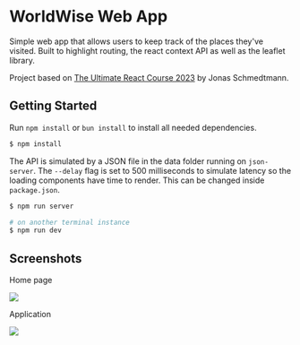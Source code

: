 # WorldWise Web App

Simple web app that allows users to keep track of the places they've visited. Built to highlight routing, the react context API as well as the leaflet library.

Project based on [The Ultimate React Course 2023](https://www.udemy.com/course/the-ultimate-react-course/) by Jonas Schmedtmann.

## Getting Started

Run `npm install` or `bun install` to install all needed dependencies.

```bash
$ npm install
```

The API is simulated by a JSON file in the data folder running on `json-server`. The `--delay` flag is set to 500 milliseconds to simulate latency so the loading components have time to render. This can be changed inside `package.json`.

```bash
$ npm run server

# on another terminal instance
$ npm run dev
```

## Screenshots

Home page

![](screenshot_1.png)

Application

![](screenshot_2.png)
